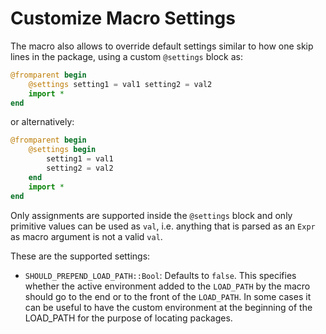 # Customize Macro Settings
The macro also allows to override default settings similar to how one skip lines in the package, using a custom `@settings` block as:
```julia
@fromparent begin
    @settings setting1 = val1 setting2 = val2
    import *
end
```
or alternatively: 
```julia
@fromparent begin
    @settings begin
        setting1 = val1
        setting2 = val2
    end
    import *
end
```

Only assignments are supported inside the `@settings` block and only primitive values can be used as `val`, i.e. anything that is parsed as an `Expr` as macro argument is not a valid `val`.

These are the supported settings:
- `SHOULD_PREPEND_LOAD_PATH::Bool`: Defaults to `false`. This specifies whether the active environment added to the `LOAD_PATH` by the macro should go to the end or to the front of the `LOAD_PATH`. In some cases it can be useful to have the custom environment at the beginning of the LOAD_PATH for the purpose of locating packages.